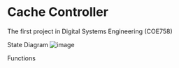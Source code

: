 # Cache Controller
The first project in Digital Systems Engineering (COE758)

State Diagram
![image](https://github.com/user-attachments/assets/686e5ff2-47f9-4c0e-871e-8f4e87d19716)

Functions

